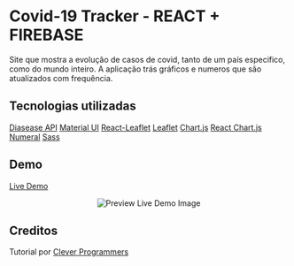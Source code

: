 # Covid-19 Tracker - REACT + FIREBASE
Site que mostra a evolução de casos de covid, tanto de um país especifico, como do mundo inteiro. A aplicação trás gráficos e numeros que são atualizados com frequência.

## Tecnologias utilizadas

[Diasease API](https://disease.sh/)
[Material UI](https://material.io/)
[React-Leaflet](https://react-leaflet.js.org/)
[Leaflet](https://leafletjs.com/)
[Chart.js](https://www.chartjs.org/)
[React Chart.js](https://github.com/jerairrest/react-chartjs-2)
[Numeral](https://github.com/adamwdraper/Numeral-js)
[Sass](https://sass-lang.com/)

## Demo
[Live Demo](https://covid-13-tracker.web.app/)
<p align="center">
    <img src="https://imgur.com/a/i2X4S0r" alt="Preview Live Demo Image">
</p>

## Creditos
Tutorial por [Clever Programmers](https://github.com/CleverProgrammers)